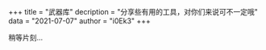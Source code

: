 +++
title = "武器库"
decription = "分享些有用的工具，对你们来说可不一定哦"
data = "2021-07-07"
author = "i0Ek3"
+++


稍等片刻...
